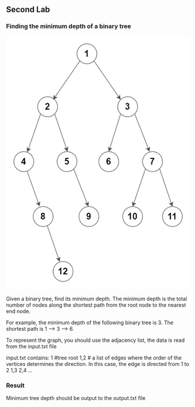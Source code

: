 ## Second Lab 

### Finding the minimum depth of a binary tree

![Fisrt](/Lab2/assets/Binary-Tree-Minimum-Depth.png)

Given a binary tree, find its minimum depth. The minimum depth is the total number of nodes along the shortest path from the root node to the nearest end node.

For example, the minimum depth of the following binary tree is 3. The shortest path is 1 —> 3 —> 6.

To represent the graph, you should use the adjacency list, the data is read from the input.txt file

input.txt contains:
1 #tree root
1,2 # a list of edges where the order of the vertices determines the direction. In this case, the edge is directed from 1 to 2
1,3
2,4
…

### Result

Minimum tree depth should be output to the output.txt file

